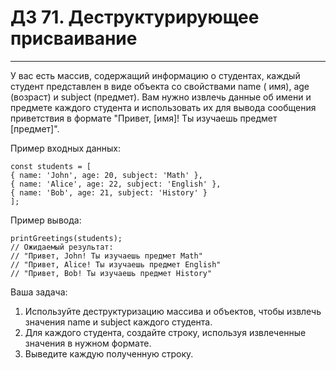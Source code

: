# ДЗ 71. Деструктурирующее присваивание

<hr>

У вас есть массив, содержащий информацию о студентах, каждый студент представлен в виде объекта со свойствами name (
имя), age (возраст) и subject (предмет). Вам нужно извлечь данные об имени и предмете каждого студента и использовать их
для вывода сообщения приветствия в формате "Привет, [имя]! Ты изучаешь предмет [предмет]".

Пример входных данных:
```
const students = [ 
{ name: 'John', age: 20, subject: 'Math' }, 
{ name: 'Alice', age: 22, subject: 'English' }, 
{ name: 'Bob', age: 21, subject: 'History' } 
]; 
```

Пример вывода:
```
printGreetings(students); 
// Ожидаемый результат: 
// "Привет, John! Ты изучаешь предмет Math" 
// "Привет, Alice! Ты изучаешь предмет English" 
// "Привет, Bob! Ты изучаешь предмет History" 
```

Ваша задача:
1. Используйте деструктуризацию массива и объектов, чтобы извлечь значения name и subject каждого студента.
2. Для каждого студента, создайте строку, используя извлеченные значения в нужном формате.
3. Выведите каждую полученную строку.